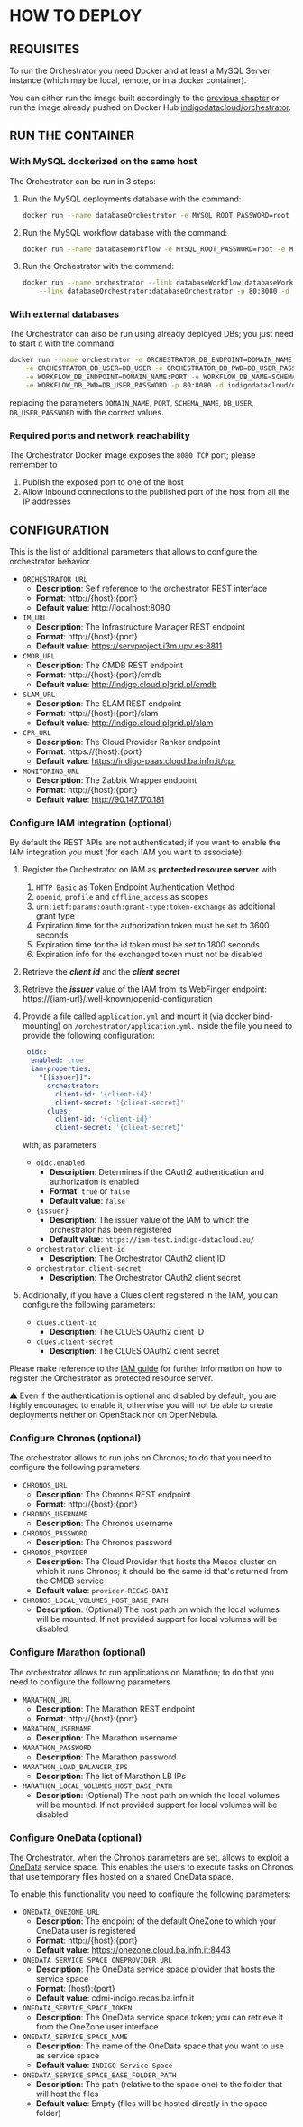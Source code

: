 # HOW TO DEPLOY

## REQUISITES

To run the Orchestrator you need Docker and at least a MySQL Server instance (which may be local, remote, or in a docker container).

You can either run the image built accordingly to the [previous chapter](how_to_build.md) or run the image already pushed on Docker Hub [indigodatacloud/orchestrator](https://hub.docker.com/r/indigodatacloud/orchestrator/).

## RUN THE CONTAINER

### With MySQL dockerized on the same host
The Orchestrator can be run in 3 steps:

1. Run the MySQL deployments database with the command:

    ```bash
    docker run --name databaseOrchestrator -e MYSQL_ROOT_PASSWORD=root -e MYSQL_DATABASE=orchestrator -d mysql:5.7
    ```

2. Run the MySQL workflow database with the command:

    ```bash
    docker run --name databaseWorkflow -e MYSQL_ROOT_PASSWORD=root -e MYSQL_DATABASE=workflow -d mysql:5.7
    ```

3. Run the Orchestrator with the command:

    ```bash
    docker run --name orchestrator --link databaseWorkflow:databaseWorkflow \
    	--link databaseOrchestrator:databaseOrchestrator -p 80:8080 -d indigodatacloud/orchestrator
    ```

### With external databases

The Orchestrator can also be run using already deployed DBs; you just need to start it with the command

```bash
docker run --name orchestrator -e ORCHESTRATOR_DB_ENDPOINT=DOMAIN_NAME:PORT -e ORCHESTRATOR_DB_NAME=SCHEMA_NAME \
	-e ORCHESTRATOR_DB_USER=DB_USER -e ORCHESTRATOR_DB_PWD=DB_USER_PASSWORD  \
	-e WORKFLOW_DB_ENDPOINT=DOMAIN_NAME:PORT -e WORKFLOW_DB_NAME=SCHEMA_NAME -e WORKFLOW_DB_USER=DB_USER \
	-e WORKFLOW_DB_PWD=DB_USER_PASSWORD -p 80:8080 -d indigodatacloud/orchestrator
```

replacing the parameters `DOMAIN_NAME`, `PORT`, `SCHEMA_NAME`, `DB_USER`, `DB_USER_PASSWORD` with the correct values.

### Required ports and network reachability

The Orchestrator Docker image exposes the `8080 TCP` port; please remember to
 1. Publish the exposed port to one of the host
 2. Allow inbound connections to the published port of the host from all the IP addresses

## CONFIGURATION

This is the list of additional parameters that allows to configure the orchestrator behavior.

 * `ORCHESTRATOR_URL`
    * **Description**: Self reference to the orchestrator REST interface
    * **Format**: http://{host}:{port}
    * **Default value**: http://localhost:8080
 * `IM_URL`
    * **Description**: The Infrastructure Manager REST endpoint
    * **Format**: http://{host}:{port}
    * **Default value**: https://servproject.i3m.upv.es:8811
 * `CMDB_URL`
    * **Description**: The CMDB REST endpoint
    * **Format**: http://{host}:{port}/cmdb
    * **Default value**: http://indigo.cloud.plgrid.pl/cmdb
 * `SLAM_URL`
    * **Description**: The SLAM REST endpoint
    * **Format**: http://{host}:{port}/slam
    * **Default value**: http://indigo.cloud.plgrid.pl/slam
 * `CPR_URL`
    * **Description**: The Cloud Provider Ranker endpoint
    * **Format**: https://{host}:{port}
    * **Default value**: https://indigo-paas.cloud.ba.infn.it/cpr
 * `MONITORING_URL`
    * **Description**: The Zabbix Wrapper endpoint
    * **Format**: http://{host}:{port}
    * **Default value**: http://90.147.170.181

### Configure IAM integration (optional)
By default the REST APIs are not authenticated; if you want to enable the IAM integration you must (for each IAM you want to associate):

 1. Register the Orchestrator on IAM as **protected resource server** with
     1. `HTTP Basic` as Token Endpoint Authentication Method
     2. `openid`, `profile` and `offline_access` as scopes
     3. `urn:ietf:params:oauth:grant-type:token-exchange` as additional grant type
     4. Expiration time for the authorization token must be set to 3600 seconds
     5. Expiration time for the id token must be set to 1800 seconds
     6. Expiration info for the exchanged token must not be disabled
 2. Retrieve the _**client id**_ and the _**client secret**_
 3. Retrieve the _**issuer**_ value of the IAM from its WebFinger endpoint: https://{iam-url}/.well-known/openid-configuration
 4. Provide a file called `application.yml` and mount it (via docker bind-mounting) on `/orchestrator/application.yml`.
 Inside the file you need to provide the following configuration:

     ```yaml
      oidc:
       enabled: true
       iam-properties:
         "[{issuer}]":
           orchestrator:
             client-id: '{client-id}'
             client-secret: '{client-secret}'
           clues:
             client-id: '{client-id}'
             client-secret: '{client-secret}'
     ```
    with, as parameters
    * `oidc.enabled`
       * **Description**: Determines if the OAuth2 authentication and authorization is enabled
       * **Format**: `true` or `false`
       * **Default value**: `false`
    * `{issuer}`
       * **Description**: The issuer value of the IAM to which the orchestrator has been registered
       * **Default value**: `https://iam-test.indigo-datacloud.eu/`	
    * `orchestrator.client-id`
       * **Description**: The Orchestrator OAuth2 client ID	
    * `orchestrator.client-secret`
       * **Description**: The Orchestrator OAuth2 client secret
 5. Additionally, if you have a Clues client registered in the IAM, you can configure the following parameters:
    * `clues.client-id`
       * **Description**: The CLUES OAuth2 client ID
    * `clues.client-secret`
       * **Description**: The CLUES OAuth2 client secret

Please make reference to the [IAM guide](https://indigo-dc.gitbooks.io/iam/content) for further information on how to register the Orchestrator as protected resource server.

:warning: Even if the authentication is optional and disabled by default, you are highly encouraged to enable it, otherwise you will not be able to create deployments neither on OpenStack nor on OpenNebula.

### Configure Chronos (optional)
The orchestrator allows to run jobs on Chronos; to do that you need to configure the following parameters

 * `CHRONOS_URL`
    * **Description**: The Chronos REST endpoint
    * **Format**: http://{host}:{port}
 * `CHRONOS_USERNAME`
    * **Description**: The Chronos username
 * `CHRONOS_PASSWORD`
    * **Description**: The Chronos password
 * `CHRONOS_PROVIDER`
    * **Description**: The Cloud Provider that hosts the Mesos cluster on which it runs Chronos; it should be the same id that's returned from the CMDB service
    * **Default value**: `provider-RECAS-BARI`
 * `CHRONOS_LOCAL_VOLUMES_HOST_BASE_PATH`
    * **Description**: (Optional) The host path on which the local volumes will be mounted. If not provided support for local volumes will be disabled

### Configure Marathon (optional)
The orchestrator allows to run applications on Marathon; to do that you need to configure the following parameters

 * `MARATHON_URL`
    * **Description**: The Marathon REST endpoint
    * **Format**: http://{host}:{port}
 * `MARATHON_USERNAME`
    * **Description**: The Marathon username
 * `MARATHON_PASSWORD`
    * **Description**: The Marathon password
 * `MARATHON_LOAD_BALANCER_IPS`
    * **Description**: The list of Marathon LB IPs
 * `MARATHON_LOCAL_VOLUMES_HOST_BASE_PATH`
    * **Description**: (Optional) The host path on which the local volumes will be mounted. If not provided support for local volumes will be disabled

### Configure OneData (optional)
The Orchestrator, when the Chronos parameters are set, allows to exploit a [OneData](https://onedata.org/) service space. This enables the users to execute tasks on Chronos that use temporary files hosted on a shared OneData space.

To enable this functionality you need to configure the following parameters:

 * `ONEDATA_ONEZONE_URL`
    * **Description**: The endpoint of the default OneZone to which your OneData user is registered
    * **Format**: http://{host}:{port}
    * **Default value**: https://onezone.cloud.ba.infn.it:8443
 * `ONEDATA_SERVICE_SPACE_ONEPROVIDER_URL`
    * **Description**: The OneData service space provider that hosts the service space
    * **Format**: {host}:{port}
    * **Default value**: cdmi-indigo.recas.ba.infn.it
 * `ONEDATA_SERVICE_SPACE_TOKEN`
    * **Description**: The OneData service space token; you can retrieve it from the OneZone user interface
 * `ONEDATA_SERVICE_SPACE_NAME`
    * **Description**: The name of the OneData space that you want to use as service space
    * **Default value**: `INDIGO Service Space`
 * `ONEDATA_SERVICE_SPACE_BASE_FOLDER_PATH`
    * **Description**: The path (relative to the space one) to the folder that will host the files
    * **Default value**: Empty (files will be hosted directly in the space folder)

